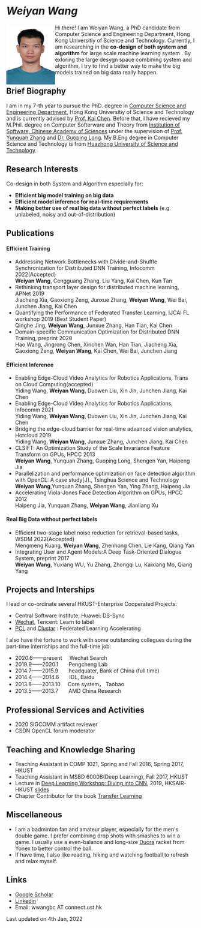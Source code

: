 # _Weiyan Wang_
<img align="left" width = "130" height = "160"  src="https://raw.githubusercontent.com/weiyan-wang/weiyan-wang.github.io/main/self.png"/>

Hi there! I am Weiyan Wang, a PhD candidate from Computer Science and Engineering Department, Hong Kong Universitiy of Science and Technology. Currently, I am researching in the **co-design of both system and algorithm** for large scale machine learning system . By exloring the large desygn space combining system and algorithm, I try to find a better way to make the big models trained on big data really happen. 

## Brief Biography
I am in my 7-th year to pursue the PhD. degree in [Computer Science and Engineering Department](https://cse.hkust.edu.hk/), Hong Kong Universitiy of Science and Technology and is currently advised by [Prof. Kai Chen](https://cse.hkust.edu.hk/~kaichen/). Before that, I have recieved my M.Phil. degree on Computer Softerware and Theory from [Institution of Software, Chinese Academy of Sciences](http://english.is.cas.cn/) under the supervision of [Prof. Yunquan Zhang](http://people.ucas.edu.cn/~zyq) and [Dr. Guoping Long](http://people.ucas.ac.cn/~0026886). My B.Eng degree in Computer Science and Technology is from [Huazhong University of Science and Technology](http://english.hust.edu.cn/).

## Research Interests
Co-design in both System and Algorithm especially for:
- **Efficient big model training on big data**
- **Efficient model inference for real-time requirements**
- **Making better use of real big data without perfect labels** (e.g. unlabeled, noisy and out-of-distribution)

## Publications

#### Efficient Training
- Addressing Network Bottlenecks with Divide-and-Shuffle Synchronization for Distributed DNN Training, Infocomm 2022(Accepted) \
  **Weiyan Wang**, Cengguang Zhang, Liu Yang, Kai Chen, Kun Tan
- Rethinking transport layer design for distributed machine learning, APNet 2019 \
Jiacheng Xia, Gaoxiong Zeng, Junxue Zhang, **Weiyan Wang**, Wei Bai, Junchen Jiang, Kai Chen
- Quantifying the Performance of Federated Transfer Learning, IJCAI FL workshop 2019 (Best Student Paper) \
  Qinghe Jing, **Weiyan Wang**, Junxue Zhang, Han Tian, Kai Chen
- Domain-specific Communication Optimization for Distributed DNN Training, preprint 2020 \
  Hao Wang, Jingrong Chen, Xinchen Wan, Han Tian, Jiacheng Xia, Gaoxiong Zeng, **Weiyan Wang**, Kai Chen, Wei Bai, Junchen Jiang

#### Efficient Inference
- Enabling Edge-Cloud Video Analytics for Robotics Applications, Trans on Cloud Computing(accepted) \
Yiding Wang, **Weiyan Wang**, Duowen Liu, Xin Jin, Junchen Jiang, Kai Chen
- Enabling Edge-Cloud Video Analytics for Robotics Applications, Infocomm 2021 \
Yiding Wang, **Weiyan Wang**, Duowen Liu, Xin Jin, Junchen Jiang, Kai Chen
- Bridging the edge-cloud barrier for real-time advanced vision analytics, Hotcloud 2019\
Yiding Wang, **Weiyan Wang**, Junxue Zhang, Junchen Jiang, Kai Chen
- CLSIFT: An Optimization Study of the Scale Invariance Feature Transform on GPUs, HPCC 2013 \
**Weiyan Wang**, Yunquan Zhang, Guoping Long, Shengen Yan, Haipeng Jia
- Parallelization and performance optimization on face detection algorithm with OpenCL: A case study[J]., Tsinghua Science and Technology \
**Weiyan Wang**,Yunquan Zhang, Shengen Yan, Ying Zhang, Haipeng Jia
- Accelerating Viola-Jones Face Detection Algorithm on GPUs, HPCC 2012 \
Haipeng Jia, Yunquan Zhang, **Weiyan Wang**, Jianliang Xu

#### Real Big Data without perfect labels
- Efficient two-stage label noise reduction for retrieval-based tasks, WSDM 2022(Accepted) \
Mengmeng Kuang, **Weiyan Wang**, Zhenhong Chen, Lie Kang, Qiang Yan
- Integrating User and Agent Models:A Deep Task-Oriented Dialogue System, preprint 2017 \
**Weiyan Wang**, Yuxiang WU, Yu Zhang, Zhongqi Lu, Kaixiang Mo, Qiang Yang

## Projects and Interships
I lead or co-ordinate several HKUST-Enterprise Cooperated Projects:
- Central Software Institute, Huawei: DS-Sync
- [Wechat](https://www.wechat.com/), Tencent: Learn to label
- [PCL](https://pcl.ac.cn/) and [Clustar](www.clustar.ai) : Federated Learning Accelerating

I also have the fortune to work with some outstanding collegues during the part-time internships and the full-time job:
- 2020.6——present   &nbsp;&nbsp;&nbsp; Wechat Search
- 2019.9——2020.1    &nbsp;&nbsp;&nbsp;&nbsp;&nbsp; Pengcheng Lab
- 2014.7——2015.9	&nbsp;&nbsp;&nbsp;&nbsp;&nbsp; headquater, Bank of China (full time)
- 2014.4——2014.6	&nbsp;&nbsp;&nbsp;&nbsp;&nbsp; IDL, Baidu
- 2013.8——2013.10	&nbsp;&nbsp;&nbsp;&nbsp;Core system， Taobao
- 2013.5——2013.7	&nbsp;&nbsp;&nbsp;&nbsp;&nbsp;&nbsp;AMD China Research

## Professional Services and Activities
- 2020 SIGCOMM artifact reviewer
- CSDN OpenCL forum moderator

## Teaching and Knowledge Sharing
- Teaching Assistant in COMP 1021, Spring and Fall 2016, Spring 2017, HKUST
- Teaching Assistant in MSBD 6000B(Deep Learning), Fall 2017, HKUST
- Lecture in [Deep Learning Workshop: Diving into CNN](https://cse.hkust.edu.hk/BDI/news/news_20190430.html), 2019, HKSAIR-HKUST [slides](https://github.com/weiyan-wang/weiyan-wang.github.io/raw/main/Diving%20into%20CNN.pdf)
- Chapter Contributor for the book [Transfer Learning](https://www.amazon.com/Transfer-Learning-Qiang-Yang/dp/1107016908)
  
## Miscellaneous
- I am a badminton fan and amateur player, especially for the men's double game. I prefer combining drop shots with smashes to win a game. I usually use a even-balance and long-size [Duora](https://www.yonex.com/duora-z-strike-duo-zs) racket from Yonex to better control the ball.
- If have time, I also like reading, hiking and watching football to refresh and relax myself. 

## Links
- [Google Scholar](https://scholar.google.com.hk/citations?user=AYrZ5OcAAAAJ&hl=zh-CN)
- [Linkedin](https://www.linkedin.com/in/weiyan-wang-2227a54b/?originalSubdomain=hk)
- Email: wwangbc AT connect.ust.hk 

Last updated on 4th Jan, 2022
